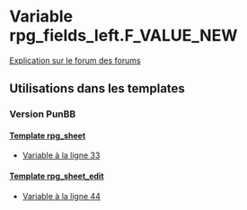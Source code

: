 # Variable rpg_fields_left.F_VALUE_NEW
[Explication sur le forum des forums](http://forum.forumactif.com/t294113-listing-des-variables#rpg_fields_left.F_VALUE_NEW)

## Utilisations dans les templates

### Version PunBB

#### [Template rpg_sheet](punbb/rpg_sheet.md)
* [Variable à la ligne 33](../punbb/rpg_sheet.tpl#L33)

#### [Template rpg_sheet_edit](punbb/rpg_sheet_edit.md)
* [Variable à la ligne 44](../punbb/rpg_sheet_edit.tpl#L44)